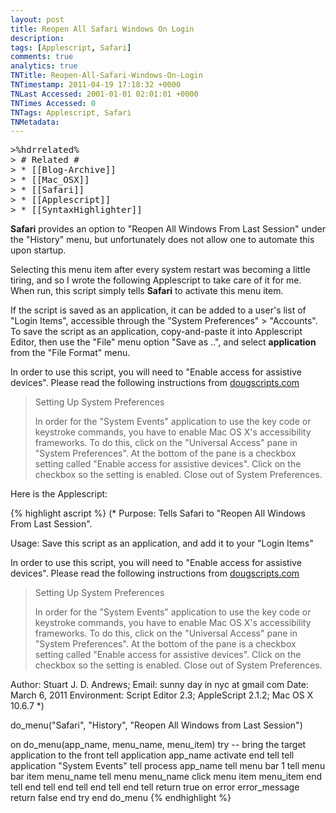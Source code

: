 ```yaml
---
layout: post
title: Reopen All Safari Windows On Login
description: 
tags: [Applescript, Safari]
comments: true
analytics: true
TNTitle: Reopen-All-Safari-Windows-On-Login
TNTimestamp: 2011-04-19 17:18:32 +0000
TNLast Accessed: 2001-01-01 02:01:01 +0000
TNTimes Accessed: 0
TNTags: Applescript, Safari
TNMetadata: 
---
```



<pre class="action ideaaction">
>%hdrrelated%
> # Related #
> * [[Blog-Archive]]
> * [[Mac_OSX]]
> * [[Safari]]
> * [[Applescript]]
> * [[SyntaxHighlighter]]
</pre>


__Safari__ provides an option to "Reopen All Windows From Last Session" under the "History" menu, but unfortunately does not allow one to automate this upon startup.  

Selecting this menu item after every system restart was becoming a little tiring, and so I wrote the following Applescript to take care of it for me.  When run, this script simply tells __Safari__ to activate this menu item.  

If the script is saved as an application, it can be added to a user's list of "Login Items", accessible through the "System Preferences" > "Accounts".  To save the script as an application, copy-and-paste it into Applescript Editor, then use the "File" menu option "Save as ..", and select __application__ from the "File Format" menu.

In order to use this script, you will need to "Enable access for assistive devices".  Please read the following instructions from [dougscripts.com](http://dougscripts.com/itunes/itinfo/keycodes.php)

> Setting Up System Preferences
> 
> In order for the "System Events" application to use the key code or keystroke commands, you have to enable Mac OS X's accessibility frameworks. To do this, click on the "Universal Access" pane in "System Preferences". At the bottom of the pane is a checkbox setting called "Enable access for assistive devices". Click on the checkbox so the setting is enabled. Close out of System Preferences.

Here is the Applescript:

{% highlight ascript %}
(*
Purpose: Tells Safari to "Reopen All Windows From Last Session".

Usage: Save this script as an application, and add it to your "Login Items"

In order to use this script, you will need to "Enable access for assistive 
devices".  Please read the following instructions from 
[dougscripts.com](http://dougscripts.com/itunes/itinfo/keycodes.php)

> Setting Up System Preferences
> 
> In order for the "System Events" application to use the key code or keystroke 
> commands, you have to enable Mac OS X's accessibility frameworks. To do this, 
> click on the "Universal Access" pane in "System Preferences". At the bottom of 
> the pane is a checkbox setting called "Enable access for assistive devices". 
> Click on the checkbox so the setting is enabled. Close out of System 
> Preferences.

Author: Stuart J. D. Andrews;
Email: sunny day in nyc at gmail com
Date: March 6, 2011
Environment: Script Editor 2.3; AppleScript 2.1.2; Mac OS X 10.6.7
*)

do_menu("Safari", "History", "Reopen All Windows from Last Session")

on do_menu(app_name, menu_name, menu_item)
	try
		-- bring the target application to the front
		tell application app_name
			activate
		end tell
		tell application "System Events"
			tell process app_name
				tell menu bar 1
					tell menu bar item menu_name
						tell menu menu_name
							click menu item menu_item
						end tell
					end tell
				end tell
			end tell
		end tell
		return true
	on error error_message
		return false
	end try
end do_menu
{% endhighlight %}



